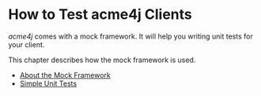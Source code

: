 # How to Test acme4j Clients

_acme4j_ comes with a mock framework. It will help you writing unit tests for your client.

This chapter describes how the mock framework is used.

* [About the Mock Framework](mock.md)
* [Simple Unit Tests](simple.md)
